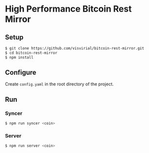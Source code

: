 High Performance Bitcoin Rest Mirror
====================================

Setup
-----

```bash
$ git clone https://github.com/visvirial/bitcoin-rest-mirror.git
$ cd bitcoin-rest-mirror
$ npm install
```

Configure
---------

Create `config.yaml` in the root directory of the project.

Run
---

### Syncer

```bash
$ npm run syncer <coin>
```

### Server

```bash
$ npm run server <coin>
```


